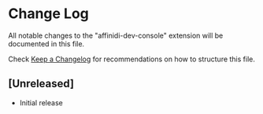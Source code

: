 # Change Log

All notable changes to the "affinidi-dev-console" extension will be documented in this file.

Check [Keep a Changelog](http://keepachangelog.com/) for recommendations on how to structure this file.

## [Unreleased]

- Initial release